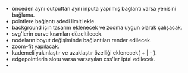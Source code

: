 - önceden aynı outputtan aynı inputa yapılmış bağlantı varsa yenisini bağlama.
- pointlere bağlantı adedi limiti ekle.
- background için tasarım eklenecek ve zooma uygun olarak çalışacak.
- svg'lerin curve kısımları düzeltilecek.
- nodeların boyut değişiminde bağlantıları render edilecek.
- zoom-fit yapılacak.
- kademeli yakınlaştır ve uzaklaştır özelliği eklenecek( + | - ).
- edgepointlerin slotu varsa varsayılan css'ler iptal edilecek.
- 
